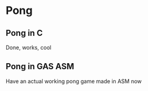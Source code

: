# Pong

## Pong in C
Done, works, cool

## Pong in GAS ASM
Have an actual working pong game made in ASM now
